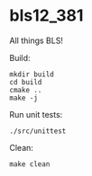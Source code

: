 # bls12_381
All things BLS!

Build:
```
mkdir build
cd build
cmake ..
make -j
```

Run unit tests:
```
./src/unittest
```

Clean:
```
make clean
```
